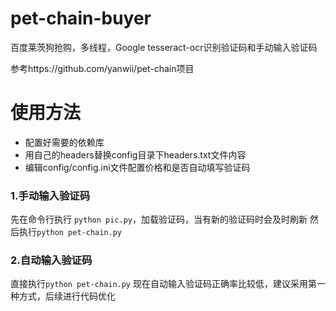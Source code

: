 # pet-chain-buyer
百度莱茨狗抢购，多线程，Google tesseract-ocr识别验证码和手动输入验证码

参考https://github.com/yanwii/pet-chain项目

# 使用方法
- 配置好需要的依赖库
- 用自己的headers替换config目录下headers.txt文件内容
- 编辑config/config.ini文件配置价格和是否自动填写验证码

### 1.手动输入验证码
先在命令行执行 `python pic.py`，加载验证码，当有新的验证码时会及时刷新
然后执行`python pet-chain.py`
### 2.自动输入验证码
直接执行`python pet-chain.py`
现在自动输入验证码正确率比较低，建议采用第一种方式，后续进行代码优化
